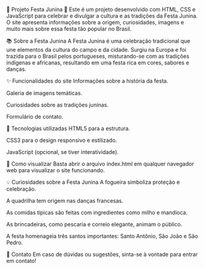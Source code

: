 🎉 Projeto Festa Junina 🎉
Este é um projeto desenvolvido com HTML, CSS e JavaScript para celebrar e divulgar a cultura e as tradições da Festa Junina. O site apresenta informações sobre a origem, curiosidades, imagens e muito mais sobre essa festa tão popular no Brasil.

📚 Sobre a Festa Junina
A Festa Junina é uma celebração tradicional que une elementos da cultura do campo e da cidade. Surgiu na Europa e foi trazida para o Brasil pelos portugueses, misturando-se com as tradições indígenas e africanas, resultando em uma festa rica em cores, sabores e danças.

✨ Funcionalidades do site
Informações sobre a história da festa.

Galeria de imagens temáticas.

Curiosidades sobre as tradições juninas.

Formulário de contato.

🎨 Tecnologias utilizadas
HTML5 para a estrutura.

CSS3 para o design responsivo e estilizado.

JavaScript (opcional, se tiver interatividade).

🚀 Como visualizar
Basta abrir o arquivo index.html em qualquer navegador web para visualizar o site funcionando.

💡 Curiosidades sobre a Festa Junina
A fogueira simboliza proteção e celebração.

A quadrilha tem origem nas danças francesas.

As comidas típicas são feitas com ingredientes como milho e mandioca.

As brincadeiras, como pescaria e correio elegante, animam o público.

A festa homenageia três santos importantes: Santo Antônio, São João e São Pedro.

📩 Contato
Em caso de dúvidas ou sugestões, sinta-se à vontade para entrar em contato!
